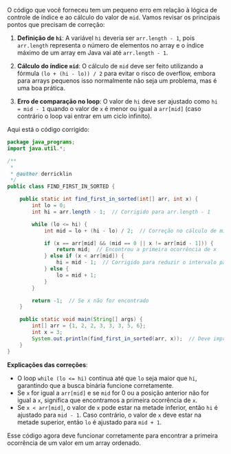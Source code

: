 O código que você forneceu tem um pequeno erro em relação à lógica de controle de índice e ao cálculo do valor de `mid`. Vamos revisar os principais pontos que precisam de correção:

1. **Definição de `hi`**: A variável `hi` deveria ser `arr.length - 1`, pois `arr.length` representa o número de elementos no array e o índice máximo de um array em Java vai até `arr.length - 1`.

2. **Cálculo do índice `mid`**: O cálculo de `mid` deve ser feito utilizando a fórmula `(lo + (hi - lo)) / 2` para evitar o risco de overflow, embora para arrays pequenos isso normalmente não seja um problema, mas é uma boa prática.

3. **Erro de comparação no loop**: O valor de `hi` deve ser ajustado como `hi = mid - 1` quando o valor de `x` é menor ou igual a `arr[mid]` (caso contrário o loop vai entrar em um ciclo infinito).

Aqui está o código corrigido:

```java
package java_programs;
import java.util.*;

/**
 *
 * @author derricklin
 */
public class FIND_FIRST_IN_SORTED {

    public static int find_first_in_sorted(int[] arr, int x) {
        int lo = 0;
        int hi = arr.length - 1;  // Corrigido para arr.length - 1

        while (lo <= hi) {
            int mid = lo + (hi - lo) / 2;  // Correção no cálculo de mid

            if (x == arr[mid] && (mid == 0 || x != arr[mid - 1])) {
                return mid;  // Encontrou a primeira ocorrência de x
            } else if (x < arr[mid]) {
                hi = mid - 1;  // Corrigido para reduzir o intervalo para a metade inferior
            } else {
                lo = mid + 1;
            }
        }

        return -1;  // Se x não for encontrado
    }

    public static void main(String[] args) {
        int[] arr = {1, 2, 2, 3, 3, 3, 5, 6};
        int x = 3;
        System.out.println(find_first_in_sorted(arr, x));  // Deve imprimir o índice da primeira ocorrência de 3
    }
}
```

**Explicações das correções**:

- O loop `while (lo <= hi)` continua até que `lo` seja maior que `hi`, garantindo que a busca binária funcione corretamente.
- Se `x` for igual a `arr[mid]` e se `mid` for 0 ou a posição anterior não for igual a `x`, significa que encontramos a primeira ocorrência de `x`.
- Se `x < arr[mid]`, o valor de `x` pode estar na metade inferior, então `hi` é ajustado para `mid - 1`. Caso contrário, o valor de `x` deve estar na metade superior, então `lo` é ajustado para `mid + 1`.

Esse código agora deve funcionar corretamente para encontrar a primeira ocorrência de um valor em um array ordenado.